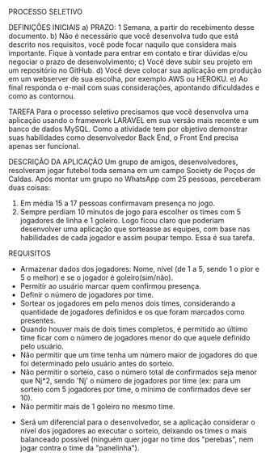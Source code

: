 PROCESSO SELETIVO

DEFINIÇÕES INICIAIS
a) PRAZO: 1 Semana, a partir do recebimento desse documento.
b) Não é necessário que você desenvolva tudo que está descrito nos requisitos, você pode focar naquilo que considera mais
importante. Fique à vontade para entrar em contato e tirar dúvidas e/ou negociar o prazo de desenvolvimento;
c) Você deve subir seu projeto em um repositório no GitHub.
d) Você deve colocar sua aplicação em produção em um webserver de sua escolha, por exemplo AWS ou HEROKU.
e) Ao final responda o e-mail com suas considerações, apontando dificuldades e como as contornou.

TAREFA
Para o processo seletivo precisamos que você desenvolva uma aplicação usando o framework LARAVEL em sua versão mais recente e um
banco de dados MySQL. Como a atividade tem por objetivo demonstrar suas habilidades como desenvolvedor Back End, o Front End precisa
apenas ser funcional.

DESCRIÇÃO DA APLICAÇÃO
Um grupo de amigos, desenvolvedores, resolveram jogar futebol toda semana em um campo Society de Poços de Caldas.
Após montar um grupo no WhatsApp com 25 pessoas, perceberam duas coisas:
1. Em média 15 a 17 pessoas confirmavam presença no jogo.
2. Sempre perdiam 10 minutos de jogo para escolher os times com 5 jogadores de linha e 1 goleiro. Logo ficou claro que poderiam
desenvolver uma aplicação que sorteasse as equipes, com base nas habilidades de cada jogador e assim poupar tempo.
Essa é sua tarefa.

REQUISITOS
* Armazenar dados dos jogadores: Nome, nível (de 1 a 5, sendo 1 o pior e 5 o melhor) e se o jogador é goleiro(sim/não).
* Permitir ao usuário marcar quem confirmou presença.
* Definir o número de jogadores por time.
* Sortear os jogadores em pelo menos dois times, considerando a quantidade de jogadores definidos e os que foram marcados como
presentes.
* Quando houver mais de dois times completos, é permitido ao último time ficar com o número de jogadores menor do que aquele definido
pelo usuário.
* Não permitir que um time tenha um número maior de jogadores do que foi determinado pelo usuário antes do sorteio.
* Não permitir o sorteio, caso o número total de confirmados seja menor que Nj*2, sendo 'Nj' o número de jogadores por time (ex: para
um sorteio com 5 jogadores por time, o mínimo de confirmados deve ser 10).
* Não permitir mais de 1 goleiro no mesmo time.
- Será um diferencial para o desenvolvedor, se a aplicação considerar o nível dos jogadores ao executar o sorteio, deixando os times o mais
balanceado possível (ninguém quer jogar no time dos "perebas", nem jogar contra o time da "panelinha").